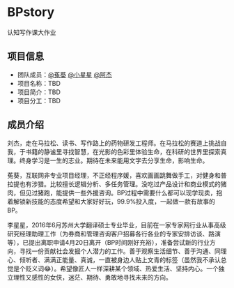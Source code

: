 # BPstory
认知写作课大作业

## 项目信息
* 团队成员：[@菟葵](https://github.com/Mina-yy) [@小星星](https://github.com/lucy201703) [@阿杰](https://github.com/jason2960)
* 项目名称：TBD
* 项目简介：TBD
* 项目分工：TBD


## 成员介绍

刘杰，走在马拉松、读书、写作路上的药物研发工程师。在马拉松的赛道上挑战自我，于书籍的静谧里寻找智慧，在光影的色彩里体验生命，在科研的世界里探索真理。终身学习是一生的志业。期待在未来能用文字去分享生命，影响生命。

菟葵，互联网非专业项目经理，不正经程序媛，喜欢画画跳舞做手工，对健身和普拉提也有涉猎。比较擅长逻辑分析、多任务管理。没吃过产品设计和商业模式的猪肉，但见过猪跑，能提供一些外援咨询。BP过程中需要什么都可以现学现卖，抱着解锁新技能的态度希望和大家好好玩，99.9%投入度，一起做一款有故事的BP。

李星星，2016年6月苏州大学翻译硕士专业毕业，目前在一家专家网行业从事高级研究经理助理工作（为券商和管理咨询客户招募各行各业的专家安排访谈、路演等），已提出离职申请4月20日离开（BP时间刚好充裕），准备尝试新的行业方向，寻找一份贡献社会发掘个人潜力的工作。善于观察生活细节、善于沟通、同理心、倾听者、满满正能量、真诚，一直被身边人贴上文青的标签（虽然我不承认总觉是个贬义词😂）。希望像匠人一样深耕某个领域、热爱生活、坚持内心。一个独立理性又感性的女侠，迷茫、期待、勇敢地寻找未来的方向。
